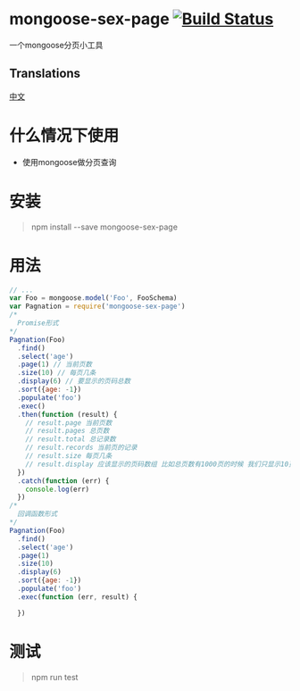 # mongoose-sex-page [![Build Status](https://travis-ci.org/dtboy1995/float-compute-patch.svg?branch=master)](https://travis-ci.org/dtboy1995/float-compute-patch)
一个mongoose分页小工具

## Translations
[中文](README_CN.md)

# 什么情况下使用
- 使用mongoose做分页查询

# 安装
> npm install --save mongoose-sex-page

# 用法
```javascript
// ...
var Foo = mongoose.model('Foo', FooSchema)
var Pagnation = require('mongoose-sex-page')
/*
  Promise形式
*/
Pagnation(Foo)
  .find()
  .select('age')
  .page(1) // 当前页数
  .size(10) // 每页几条
  .display(6) // 要显示的页码总数
  .sort({age: -1})
  .populate('foo')
  .exec()
  .then(function (result) {
    // result.page 当前页数
    // result.pages 总页数
    // result.total 总记录数
    // result.records 当前页的记录
    // result.size 每页几条
    // result.display 应该显示的页码数组 比如总页数有1000页的时候 我们只显示10页的情况下页码的下标
  })
  .catch(function (err) {
    console.log(err)
  })
/*
  回调函数形式
*/
Pagnation(Foo)
  .find()
  .select('age')
  .page(1)
  .size(10)
  .display(6)
  .sort({age: -1})
  .populate('foo')
  .exec(function (err, result) {

  })
```
# 测试
> npm run test
